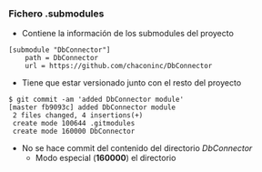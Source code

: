 ### Fichero .submodules
* Contiene la información de los submodules del proyecto
```shell
[submodule "DbConnector"]
	path = DbConnector
	url = https://github.com/chaconinc/DbConnector
```
* Tiene que estar versionado junto con el resto del proyecto
```shell
$ git commit -am 'added DbConnector module'
[master fb9093c] added DbConnector module
 2 files changed, 4 insertions(+)
 create mode 100644 .gitmodules
 create mode 160000 DbConnector
```
* No se hace commit del contenido del directorio *DbConnector*
  * Modo especial (**160000**) el directorio
